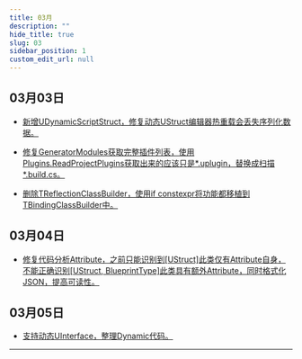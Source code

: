 ```yaml
---
title: 03月
description: ""
hide_title: true
slug: 03
sidebar_position: 1
custom_edit_url: null
---
```


## 03月03日

- [新增UDynamicScriptStruct，修复动态UStruct编辑器热重载会丢失序列化数据。](https://github.com/crazytuzi/UnrealCSharp/commit/59de4607553c432f8de3157b07371f12a081f2b1)

- [修复GeneratorModules获取完整插件列表，使用Plugins.ReadProjectPlugins获取出来的应该只是*.uplugin，替换成扫描*.build.cs。](https://github.com/crazytuzi/UnrealCSharp/commit/a9ba8b66a9075c8d88716140511a0f33e650240d)

- [删除TReflectionClassBuilder，使用if constexpr将功能都移植到TBindingClassBuilder中。](https://github.com/crazytuzi/UnrealCSharp/commit/83782ff5f38cffd7b3a9785d54430a1a09ae1474)

## 03月04日

- [修复代码分析Attribute，之前只能识别到[UStruct]此类仅有Attribute自身，不能正确识别[UStruct, BlueprintType]此类具有额外Attribute，同时格式化JSON，提高可读性。](https://github.com/crazytuzi/UnrealCSharp/commit/2e684a350752fdaf543c0a1e03944c903f7c048c)

## 03月05日

- [支持动态UInterface，整理Dynamic代码。](https://github.com/crazytuzi/UnrealCSharp/commit/88792b41c5efe49180944e7818748d9ddac0bdbb)

---
